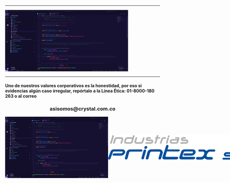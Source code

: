 <p align="center">
  <a href="" rel="noopener">
 
</p>
<hr>
<img width=400px height=200px src="/images/Captura.PNG" alt="Project logo"></a>
<hr>
<h4>Uno de nuestros valores corporativos es la honestidad, por eso si evidencias algún caso irregular, repórtalo a la Línea Ética: 01-8000-180 263 o al correo</h4><h3 align="center">asisomos@crystal.com.co</h3>
</a>

<div style="display: flex; justify-content: left; align-items: center;">
  <img width=400px height=200px src="/images/Captura.PNG" alt="Descripción de la imagen">
  <img  src="/images/Logo Printex [Convertido].png" alt="Project logo"></a>
</div>